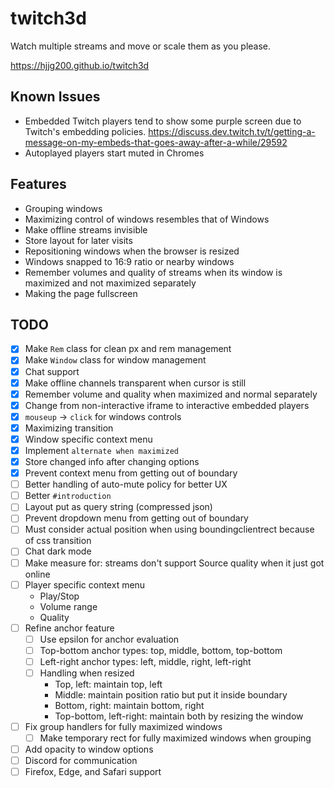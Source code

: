 # twitch3d

Watch multiple streams and move or scale them as you please.

https://hjjg200.github.io/twitch3d

## Known Issues

- Embedded Twitch players tend to show some purple screen due to Twitch's embedding policies. https://discuss.dev.twitch.tv/t/getting-a-message-on-my-embeds-that-goes-away-after-a-while/29592
- Autoplayed players start muted in Chromes

## Features

- Grouping windows
- Maximizing control of windows resembles that of Windows
- Make offline streams invisible
- Store layout for later visits
- Repositioning windows when the browser is resized
- Windows snapped to 16:9 ratio or nearby windows
- Remember volumes and quality of streams when its window is maximized and not maximized separately
- Making the page fullscreen

## TODO
- [x] Make `Rem` class for clean px and rem management
- [x] Make `Window` class for window management
- [x] Chat support
- [x] Make offline channels transparent when cursor is still
- [x] Remember volume and quality when maximized and normal separately
- [x] Change from non-interactive iframe to interactive embedded players
- [x] `mouseup` -> `click` for windows controls
- [x] Maximizing transition
- [x] Window specific context menu
- [x] Implement `alternate when maximized`
- [x] Store changed info after changing options
- [x] Prevent context menu from getting out of boundary
- [ ] Better handling of auto-mute policy for better UX
- [ ] Better `#introduction`
- [ ] Layout put as query string (compressed json)
- [ ] Prevent dropdown menu from getting out of boundary
- [ ] Must consider actual position when using boundingclientrect because of css transition
- [ ] Chat dark mode
- [ ] Make measure for: streams don't support Source quality when it just got online
- [ ] Player specific context menu
    - Play/Stop
    - Volume range
    - Quality
- [ ] Refine anchor feature
    - [ ] Use epsilon for anchor evaluation
    - [ ] Top-bottom anchor types: top, middle, bottom, top-bottom
    - [ ] Left-right anchor types: left, middle, right, left-right
    - [ ] Handling when resized
        - Top, left: maintain top, left
        - Middle: maintain position ratio but put it inside boundary
        - Bottom, right: maintain bottom, right
        - Top-bottom, left-right: maintain both by resizing the window
- [ ] Fix group handlers for fully maximized windows
    - [ ] Make temporary rect for fully maximized windows when grouping
- [ ] Add opacity to window options
- [ ] Discord for communication
- [ ] Firefox, Edge, and Safari support
